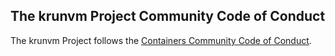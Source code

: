 ## The krunvm Project Community Code of Conduct

The krunvm Project follows the [Containers Community Code of Conduct](https://github.com/containers/common/blob/master/CODE-OF-CONDUCT.md).
